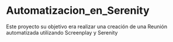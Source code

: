 # Automatizacion_en_Serenity
Este proyecto su objetivo era realizar una creación de una Reunión automatizada utilizando Screenplay y Serenity
